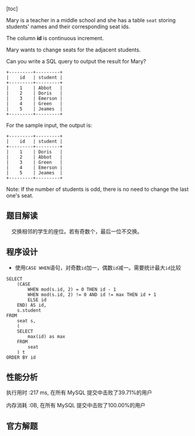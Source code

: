 [toc]

Mary is a teacher in a middle school and she has a table `seat` storing students' names and their corresponding seat ids.

The column **id** is continuous increment.


Mary wants to change seats for the adjacent students.


Can you write a SQL query to output the result for Mary?

```
+---------+---------+
|    id   | student |
+---------+---------+
|    1    | Abbot   |
|    2    | Doris   |
|    3    | Emerson |
|    4    | Green   |
|    5    | Jeames  |
+---------+---------+
```

For the sample input, the output is:

```
+---------+---------+
|    id   | student |
+---------+---------+
|    1    | Doris   |
|    2    | Abbot   |
|    3    | Green   |
|    4    | Emerson |
|    5    | Jeames  |
+---------+---------+
```



Note:
If the number of students is odd, there is no need to change the last one's seat.



## 题目解读

&emsp;交换相邻的学生的座位。若有奇数个，最后一位不交换。

## 程序设计

* 使用`CASE WHEN`语句，对奇数`id`加一，偶数`id`减一。需要统计最大`id`比较

```mysql
SELECT 
    (CASE 
        WHEN mod(s.id, 2) = 0 THEN id - 1
        WHEN mod(s.id, 2) != 0 AND id != max THEN id + 1 
        ELSE id 
    END) AS id,
    s.student
FROM
    seat s,
    (
    SELECT 
        max(id) as max
    FROM 
        seat 
    ) t
ORDER BY id
```

## 性能分析

执行用时 :217 ms, 在所有 MySQL 提交中击败了39.71%的用户

内存消耗 :0B, 在所有 MySQL 提交中击败了100.00%的用户

## 官方解题

&emsp;